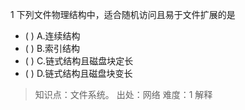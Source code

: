 1
下列文件物理结构中，适合随机访问且易于文件扩展的是
- ( ) A.连续结构 
- ( ) B.索引结构 
- ( ) C.链式结构且磁盘块定长 
- ( ) D.链式结构且磁盘块变长

> 知识点：文件系统。
> 出处：网络
> 难度：1
> 解释
